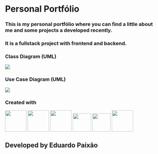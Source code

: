   
  

# Personal Portfólio

  

### This is my personal portfólio where you can find a little about me and some projects a developed recently.

### It is a fullstack project with frontend and backend.

### Class Diagram (UML)
<img src="https://firebasestorage.googleapis.com/v0/b/storage-de-imagens-e99e4.appspot.com/o/portifolio-class.png?alt=media&token=aef9a8a4-0083-4538-bc0f-d9313e4d048d" />

### Use Case Diagram (UML)
<img src="https://firebasestorage.googleapis.com/v0/b/storage-de-imagens-e99e4.appspot.com/o/usecase.png?alt=media&token=7001781f-d513-4ec8-861b-290bb9aedbd7" />

  

### Created with

<img  src="https://camo.githubusercontent.com/393e6dcf504f503ca2a41f56841910e63c35718d5e0e669551fb941f79182692/68747470733a2f2f63646e2e63646e6c6f676f2e636f6d2f6c6f676f732f742f39362f747970657363726970742e737667"  width="70px">

<img  src="https://camo.githubusercontent.com/27d0b117da00485c56d69aef0fa310a3f8a07abecc8aa15fa38c8b78526c60ac/68747470733a2f2f63646e2e6a7364656c6976722e6e65742f67682f64657669636f6e732f64657669636f6e2f69636f6e732f72656163742f72656163742d6f726967696e616c2e737667"  width="70px">


<img  src="https://camo.githubusercontent.com/20ffa1c9a31e2c991c8b52b0cb7be938de51db4b7a9299658fef28efb0cc845a/68747470733a2f2f63646e2e6a7364656c6976722e6e65742f67682f64657669636f6e732f64657669636f6e2f69636f6e732f6a6176612f6a6176612d6f726967696e616c2e737667"  width="70px">

<img  src="https://camo.githubusercontent.com/d536b9cc0c533324368535ece721f5424f28eae3ec0e6f3847408948ecacfce6/68747470733a2f2f63646e2e6a7364656c6976722e6e65742f67682f64657669636f6e732f64657669636f6e2f69636f6e732f706f737467726573716c2f706f737467726573716c2d6f726967696e616c2e737667"  width="60px">

<img  src="https://img.icons8.com/color/1x/spring-logo.png"  width="60px">


<img width="70px" src="https://img.icons8.com/fluency/1x/docker.png" />

  
  

## Developed by Eduardo Paixão
